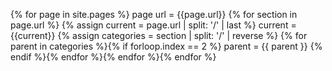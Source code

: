 ---
---

{% for page in site.pages %}
page url = {{page.url}}
{% for section in page.url %}
{% assign current = page.url | split: '/' | last %}
current = {{current}}
{% assign categories = section | split: '/' | reverse %}
{% for parent in categories %}{% if forloop.index == 2 %}
parent = {{ parent }}
{% endif %}{% endfor %}{% endfor %}{% endfor %}

